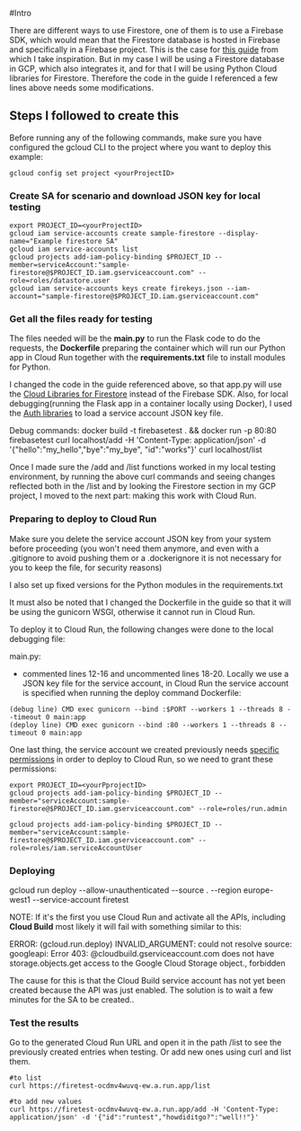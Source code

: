 #Intro

There are different ways to use Firestore, one of them is to use a Firebase SDK, which would mean that the Firestore database is hosted in Firebase and specifically in a Firebase project. This is the case for [this guide](https://cloud.google.com/community/tutorials/building-flask-api-with-cloud-firestore-and-deploying-to-cloud-run) from which I take inspiration. But in my case I will be using a Firestore database in GCP, which also integrates it, and for that I will be using Python Cloud libraries for Firestore. Therefore the code in the guide I referenced a few lines above needs some modifications.

## Steps I followed to create this 

Before running any of the following commands, make sure you have configured the gcloud CLI to the project where you want to deploy this example:
```
gcloud config set project <yourProjectID>
```

### Create SA for scenario and download JSON key for local testing
```
export PROJECT_ID=<yourProjectID>
gcloud iam service-accounts create sample-firestore --display-name="Example firestore SA"
gcloud iam service-accounts list
gcloud projects add-iam-policy-binding $PROJECT_ID --member=serviceAccount:"sample-firestore@$PROJECT_ID.iam.gserviceaccount.com" --role=roles/datastore.user
gcloud iam service-accounts keys create firekeys.json --iam-account="sample-firestore@$PROJECT_ID.iam.gserviceaccount.com"
```

### Get all the files ready for testing

The files needed will be the **main.py** to run the Flask code to do the requests, the **Dockerfile** preparing the container which will run our Python app in Cloud Run together with the **requirements.txt** file to install modules for Python.  

I changed the code in the guide referenced above, so that app.py will use the [Cloud Libraries for Firestore](https://googleapis.dev/python/firestore/latest/index.html) instead of the Firebase SDK. Also, for local debugging(running the Flask app in a container locally using Docker), I used the [Auth libraries](https://googleapis.dev/python/google-auth/latest/user-guide.html#obtaining-credentials) to load a service account JSON key file.

Debug commands:
docker build -t firebasetest . && docker run -p 80:80 firebasetest
curl localhost/add -H 'Content-Type: application/json' -d '{"hello":"my_hello","bye":"my_bye", "id":"works"}'
curl localhost/list 

Once I made sure the /add and /list functions worked in my local testing environment, by running the above curl commands and seeing changes reflected both in the /list and by looking the Firestore section in my GCP project, I moved to the next part: making this work with Cloud Run.

### Preparing to deploy to Cloud Run

Make sure you delete the service account JSON key from your system before proceeding (you won't need them anymore, and even with a .gitignore to avoid pushing them or a .dockerignore it is not necessary for you to keep the file, for security reasons)

I also set up fixed versions for the Python modules in the requirements.txt

It must also be noted that I changed the Dockerfile in the guide so that it will be using the gunicorn WSGI, otherwise it cannot run in Cloud Run.

To deploy it to Cloud Run, the following changes were done to the local debugging file:

main.py: 
- commented lines 12-16 and uncommented lines 18-20. Locally we use a JSON key file for the service account, in Cloud Run the service account is specified when running the deploy command
Dockerfile:
```
(debug line) CMD exec gunicorn --bind :$PORT --workers 1 --threads 8 --timeout 0 main:app
(deploy line) CMD exec gunicorn --bind :80 --workers 1 --threads 8 --timeout 0 main:app
```

One last thing, the service account we created previously needs [specific permissions](https://cloud.google.com/run/docs/deploying#permissions_required_to_deploy) in order to deploy to Cloud Run, so we need to grant these permissions:

```
export PROJECT_ID=<yourPprojectID>
gcloud projects add-iam-policy-binding $PROJECT_ID --member="serviceAccount:sample-firestore@$PROJECT_ID.iam.gserviceaccount.com" --role=roles/run.admin

gcloud projects add-iam-policy-binding $PROJECT_ID --member="serviceAccount:sample-firestore@$PROJECT_ID.iam.gserviceaccount.com" --role=roles/iam.serviceAccountUser

```

### Deploying

gcloud run deploy --allow-unauthenticated --source . --region europe-west1 --service-account <previouslyCreatedSAAddress> firetest

NOTE: If it's the first you use Cloud Run and activate all the APIs, including **Cloud Build** most likely it will fail with something similar to this:

ERROR: (gcloud.run.deploy) INVALID_ARGUMENT: could not resolve source: googleapi: Error 403: **<projectNumber>**@cloudbuild.gserviceaccount.com does not have storage.objects.get access to the Google Cloud Storage object., forbidden

The cause for this is that the Cloud Build service account has not yet been created because the API was just enabled. The solution is to wait a few minutes for the SA to be created..

### Test the results

Go to the generated Cloud Run URL and open it in the path /list to see the previously created entries when testing. Or add new ones using curl and list them.

```
#to list
curl https://firetest-ocdmv4wuvq-ew.a.run.app/list

#to add new values
curl https://firetest-ocdmv4wuvq-ew.a.run.app/add -H 'Content-Type: application/json' -d '{"id":"runtest","howdiditgo?":"well!!"}'
```
